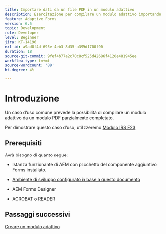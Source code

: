 ```yaml
---
title: Importare dati da un file PDF in un modulo adattivo
description: Esercitazione per compilare un modulo adattivo importando un file PDF
feature: Adaptive Forms
version: 6.5
topic: Development
role: Developer
level: Beginner
jira: KT-14196
exl-id: a9ad8f4d-695e-4eb3-8d35-a399d1700f90
duration: 18
source-git-commit: 9fef4b77a2c70c8cf525d42686f4120e481945ee
workflow-type: tm+mt
source-wordcount: '89'
ht-degree: 4%

---
```


# Introduzione

Un caso d’uso comune prevede la possibilità di compilare un modulo adattivo da un modulo PDF parzialmente completato.

Per dimostrare questo caso d’uso, utilizzeremo [Modulo IRS F23](./assets/f23.pdf)

## Prerequisiti

Avrà bisogno di quanto segue:

* Istanza funzionante di AEM con pacchetto del componente aggiuntivo Forms installato.

* [Ambiente di sviluppo configurato in base a questo documento](https://experienceleague.adobe.com/docs/experience-manager-learn/forms/creating-your-first-osgi-bundle/create-your-first-osgi-bundle.html)

* AEM Forms Designer

* ACROBAT o READER

## Passaggi successivi

[Creare un modulo adattivo](./create-adaptive-form.md)
